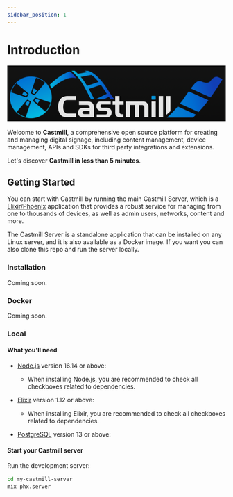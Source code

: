 ```yaml
---
sidebar_position: 1
---
```


# Introduction

![Castmill](./img/castmill.png)

Welcome to **Castmill**, a comprehensive open source platform for creating and managing digital signage, including content management, device management, APIs and SDKs for third party integrations and extensions.

Let's discover **Castmill in less than 5 minutes**.

## Getting Started

You can start with Castmill by running the main Castmill Server, which is a [Elixir/Phoenix](https://https://www.phoenixframework.org/) application that provides a robust service for managing from one to thousands of devices, as well as admin users, networks, content and more.

The Castmill Server is a standalone application that can be installed on any Linux server, and it is also available as a Docker image. If you want you can also clone this repo and run the server locally.

### Installation

Coming soon.

### Docker

Coming soon.

### Local

#### What you'll need

- [Node.js](https://nodejs.org/en/download/) version 16.14 or above:
  - When installing Node.js, you are recommended to check all checkboxes related to dependencies.

- [Elixir](https://elixir-lang.org/install.html) version 1.12 or above:
  - When installing Elixir, you are recommended to check all checkboxes related to dependencies.

- [PostgreSQL](https://www.postgresql.org/download/) version 13 or above:


#### Start your Castmill server

Run the development server:

```bash
cd my-castmill-server
mix phx.server
```
